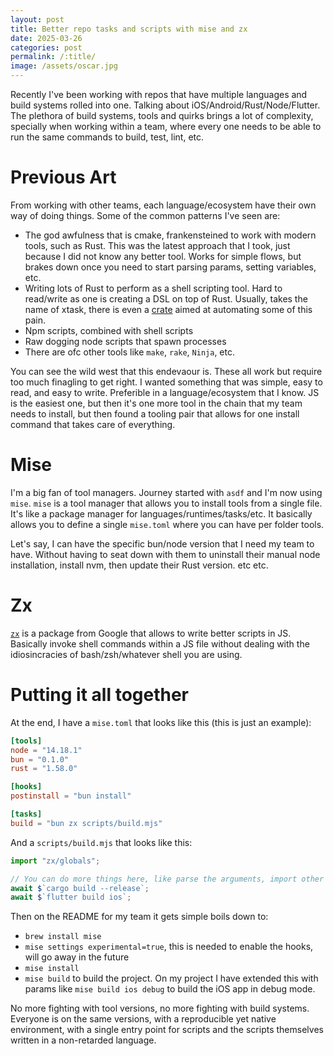 ```yaml
---
layout: post
title: Better repo tasks and scripts with mise and zx
date: 2025-03-26
categories: post
permalink: /:title/
image: /assets/oscar.jpg
---
```


Recently I've been working with repos that have multiple languages and build systems rolled into one. Talking about iOS/Android/Rust/Node/Flutter. The plethora of build systems, tools and quirks brings a lot of complexity, specially when working within a team, where every one needs to be able to run the same commands to build, test, lint, etc.

# Previous Art

From working with other teams, each language/ecosystem have their own way of doing things. Some of the common patterns I've seen are:

- The god awfulness that is cmake, frankensteined to work with modern tools, such as Rust. This was the latest approach that I took, just because I did not know any better tool. Works for simple flows, but brakes down once you need to start parsing params, setting variables, etc.
- Writing lots of Rust to perform as a shell scripting tool. Hard to read/write as one is creating a DSL on top of Rust. Usually, takes the name of xtask, there is even a [crate](https://docs.rs/xtasks/latest/xtasks/) aimed at automating some of this pain.
- Npm scripts, combined with shell scripts
- Raw dogging node scripts that spawn processes
- There are ofc other tools like `make`, `rake`, `Ninja`, etc.

You can see the wild west that this endevaour is. These all work but require too much finagling to get right. I wanted something that was simple, easy to read, and easy to write. Preferible in a language/ecosystem that I know. JS is the easiest one, but then it's one more tool in the chain that my team needs to install, but then found a tooling pair that allows for one install command that takes care of everything.

# Mise

I'm a big fan of tool managers. Journey started with `asdf` and I'm now using `mise`. `mise` is a tool manager that allows you to install tools from a single file. It's like a package manager for languages/runtimes/tasks/etc. It basically allows you to define a single `mise.toml` where you can have per folder tools.

Let's say, I can have the specific bun/node version that I need my team to have. Without having to seat down with them to uninstall their manual node installation, install nvm, then update their Rust version. etc etc.

# Zx

[`zx`](https://github.com/google/zx) is a package from Google that allows to write better scripts in JS. Basically invoke shell commands within a JS file without dealing with the idiosincracies of bash/zsh/whatever shell you are using.

# Putting it all together

At the end, I have a `mise.toml` that looks like this (this is just an example):

```toml
[tools]
node = "14.18.1"
bun = "0.1.0"
rust = "1.58.0"

[hooks]
postinstall = "bun install"

[tasks]
build = "bun zx scripts/build.mjs"
```

And a `scripts/build.mjs` that looks like this:

```js
import "zx/globals";

// You can do more things here, like parse the arguments, import other files, etc
await $`cargo build --release`;
await $`flutter build ios`;
```

Then on the README for my team it gets simple boils down to:

- `brew install mise`
- `mise settings experimental=true`, this is needed to enable the hooks, will go away in the future
- `mise install`
- `mise build` to build the project. On my project I have extended this with params like `mise build ios debug` to build the iOS app in debug mode.

No more fighting with tool versions, no more fighting with build systems. Everyone is on the same versions, with a reproducible yet native environment, with a single entry point for scripts and the scripts themselves written in a non-retarded language.
